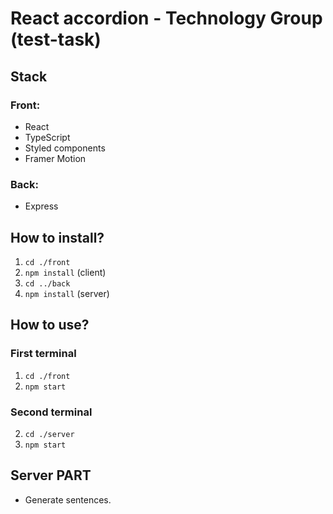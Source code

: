 # React accordion - Technology Group (test-task)

## Stack

### Front:

- React
- TypeScript
- Styled components
- Framer Motion

### Back:

- Express

## How to install?

1. `cd ./front`
2. `npm install` (client)
3. `cd ../back`
4. `npm install` (server)

## How to use?

### First terminal

1. `cd ./front`
2. `npm start`

### Second terminal

2. `cd ./server`
3. `npm start`

## Server PART

- Generate sentences.
